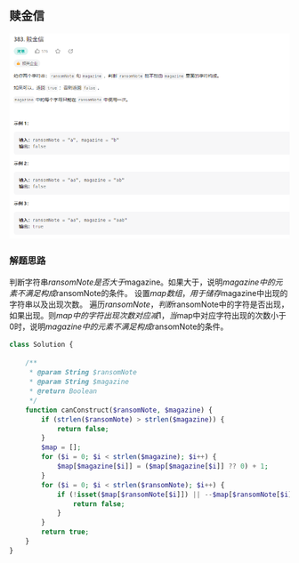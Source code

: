 ## 赎金信

![img.png](../../../images/赎金信.png)

### 解题思路

判断字符串$ransomNote是否大于$magazine。如果大于，说明$magazine中的元素不满足构成$ransomNote的条件。
设置$map数组，用于储存$magazine中出现的字符串以及出现次数。
遍历$ransomNote，判断$ransomNote中的字符是否出现，如果出现。则$map中的字符出现次数对应减1，当$map中对应字符出现的次数小于0时，说明$magazine中的元素不满足构成$ransomNote的条件。

```php 
class Solution {

    /**
     * @param String $ransomNote
     * @param String $magazine
     * @return Boolean
     */
    function canConstruct($ransomNote, $magazine) {
        if (strlen($ransomNote) > strlen($magazine)) {
            return false;
        }
        $map = [];
        for ($i = 0; $i < strlen($magazine); $i++) {
            $map[$magazine[$i]] = ($map[$magazine[$i]] ?? 0) + 1;
        }
        for ($i = 0; $i < strlen($ransomNote); $i++) {
            if (!isset($map[$ransomNote[$i]]) || --$map[$ransomNote[$i]] < 0) {
                return false;
            }
        }
        return true;
    }
}
```